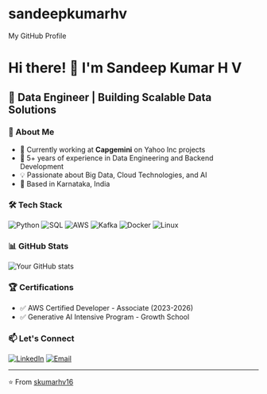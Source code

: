 # sandeepkumarhv
My GitHub Profile

# Hi there! 👋 I'm Sandeep Kumar H V

## 🚀 Data Engineer | Building Scalable Data Solutions

### 💼 About Me
- 🔭 Currently working at **Capgemini** on Yahoo Inc projects
- 🌱 5+ years of experience in Data Engineering and Backend Development
- 💡 Passionate about Big Data, Cloud Technologies, and AI
- 📍 Based in Karnataka, India

### 🛠️ Tech Stack
![Python](https://img.shields.io/badge/-Python-3776AB?style=flat-square&logo=python&logoColor=white)
![SQL](https://img.shields.io/badge/-SQL-4479A1?style=flat-square&logo=mysql&logoColor=white)
![AWS](https://img.shields.io/badge/-AWS-232F3E?style=flat-square&logo=amazon-aws&logoColor=white)
![Kafka](https://img.shields.io/badge/-Kafka-231F20?style=flat-square&logo=apache-kafka&logoColor=white)
![Docker](https://img.shields.io/badge/-Docker-2496ED?style=flat-square&logo=docker&logoColor=white)
![Linux](https://img.shields.io/badge/-Linux-FCC624?style=flat-square&logo=linux&logoColor=black)

### 📊 GitHub Stats
![Your GitHub stats](https://github-readme-stats.vercel.app/api?username=skumarhv16&show_icons=true&theme=radical)

### 🏆 Certifications
- ✅ AWS Certified Developer - Associate (2023-2026)
- ✅ Generative AI Intensive Program - Growth School

### 📫 Let's Connect
[![LinkedIn](https://img.shields.io/badge/-LinkedIn-0077B5?style=flat-square&logo=linkedin&logoColor=white)](https://www.linkedin.com/in/sandeep-kumar-h-v-33b286384/)
[![Email](https://img.shields.io/badge/-Email-D14836?style=flat-square&logo=gmail&logoColor=white)](mailto:kumarhvsandeep@gmail.com)

---
⭐️ From [skumarhv16](https://github.com/skumarhv16)
